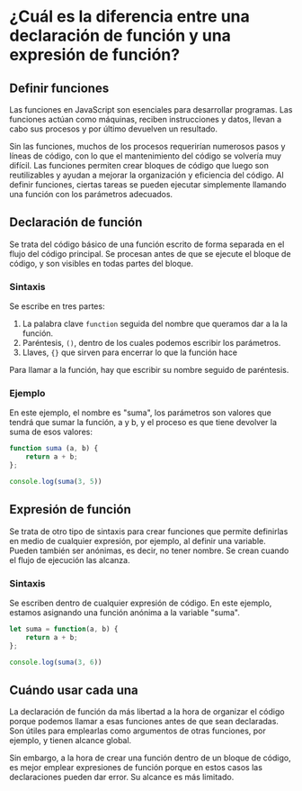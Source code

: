 # ¿Cuál es la diferencia entre una declaración de función y una expresión de función?

## Definir funciones

Las funciones en JavaScript son esenciales para desarrollar programas. Las funciones actúan como máquinas, reciben instrucciones y datos, llevan a cabo sus procesos y por último devuelven un resultado.

Sin las funciones, muchos de los procesos requerirían numerosos pasos y líneas de código, con lo que el mantenimiento del código se volvería muy difícil. Las funciones permiten crear bloques de código que luego son reutilizables y ayudan a mejorar la organización y eficiencia del código. Al definir funciones, ciertas tareas se pueden ejecutar simplemente llamando una función con los parámetros adecuados.

## Declaración de función

Se trata del código básico de una función escrito de forma separada en el flujo del código principal. Se procesan antes de que se ejecute el bloque de código, y son visibles en todas partes del bloque.

### Sintaxis
Se escribe en tres partes:
1. La palabra clave `function` seguida del nombre que queramos dar a la la función. 
2. Paréntesis, `()`, dentro de los cuales podemos escribir los parámetros.
3. Llaves, `{}` que sirven para encerrar lo que la función hace

Para llamar a la función, hay que escribir su nombre seguido de paréntesis.

### Ejemplo

En este ejemplo, el nombre es "suma", los parámetros son valores que tendrá que sumar la función, a y b, y el proceso es que tiene devolver la suma de esos valores:
```JavaScript
function suma (a, b) {
    return a + b;
};

console.log(suma(3, 5))
```

## Expresión de función
Se trata de otro tipo de sintaxis para crear funciones que permite definirlas en medio de cualquier expresión, por ejemplo, al definir una variable. Pueden también ser anónimas, es decir, no tener nombre. Se crean cuando el flujo de ejecución las alcanza.

### Sintaxis
Se escriben dentro de cualquier expresión de código. En este ejemplo, estamos asignando una función anónima a la variable "suma".

```JavaScript
let suma = function(a, b) {
    return a + b;
};

console.log(suma(3, 6))
```


## Cuándo usar cada una
La declaración de función da más libertad a la hora de organizar el código porque podemos llamar a esas funciones antes de que sean declaradas. Son útiles para emplearlas como argumentos de otras funciones, por ejemplo, y tienen alcance global.

Sin embargo, a la hora de crear una función dentro de un bloque de código, es mejor emplear expresiones de función porque en estos casos las declaraciones pueden dar error. Su alcance es más limitado.